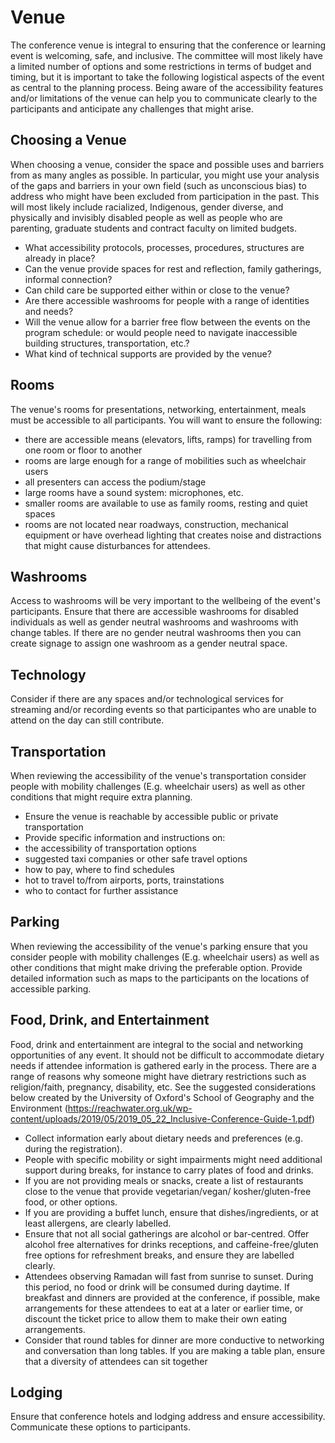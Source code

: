 # Venue

The conference venue is integral to ensuring that the conference or learning event is welcoming, safe, and inclusive. The committee will most likely have a limited number of options and some restrictions in terms of budget and timing, but it is important to take the following logistical aspects of the event as central to the planning process. Being aware of the accessibility features and/or limitations of the venue can help you to communicate clearly to the participants and anticipate any challenges that might arise. 

## Choosing a Venue

When choosing a venue, consider the space and possible uses and barriers from as many angles as possible. In particular, you might use your analysis of the gaps and barriers in your own field (such as unconscious bias) to address who might have been excluded from participation in the past. This will most likely include racialized, Indigenous, gender diverse, and physically and invisibly disabled people as well as people who are parenting, graduate students and contract faculty on limited budgets. 

- What accessibility protocols, processes, procedures, structures are already in place?
- Can the venue provide spaces for rest and reflection, family gatherings, informal connection?
- Can child care be supported either within or close to the venue?
- Are there accessible washrooms for people with a range of identities and needs?
- Will the venue allow for a barrier free flow between the events on the program schedule: or would people need to navigate inaccessible building structures, transportation, etc.?
- What kind of technical supports are provided by the venue?

## Rooms

The venue's rooms for presentations, networking, entertainment, meals must be accessible to all participants. 
You will want to ensure the following:
- there are accessible means (elevators, lifts, ramps) for travelling from one room or floor to another 
- rooms are large enough for a range of mobilities such as wheelchair users
- all presenters can access the podium/stage
- large rooms have a sound system: microphones, etc.
- smaller rooms are available to use as family rooms, resting and quiet spaces
- rooms are not located near roadways, construction, mechanical equipment or have overhead lighting that creates noise and distractions that might cause disturbances for attendees.

## Washrooms

Access to washrooms will be very important to the wellbeing of the event's participants. Ensure that there are accessible washrooms for disabled individuals as well as gender neutral washrooms and washrooms with change tables. If there are no gender neutral washrooms then you can create signage to assign one washroom as a gender neutral space. 

## Technology

Consider if there are any spaces and/or technological services for streaming and/or recording events so that participantes who are unable to attend on the day can still contribute.

## Transportation

When reviewing the accessibility of the venue's transportation consider people with mobility challenges (E.g. wheelchair users) as well as other conditions that might require extra planning. 

- Ensure the venue is reachable by accessible public or private transportation 
- Provide specific information and instructions on:
- the accessibility of transportation options
- suggested taxi companies or other safe travel options
- how to pay, where to find schedules
- hot to travel to/from airports, ports, trainstations 
- who to contact for further assistance

## Parking

When reviewing the accessibility of the venue's parking ensure that you consider people with mobility challenges (E.g. wheelchair users) as well as other conditions that might make driving the preferable option. Provide detailed information such as maps to the participants on the locations of accessible parking.

## Food, Drink, and Entertainment

Food, drink and entertainment are integral to the social and networking opportunities of any event. It should not be difficult to accommodate dietary needs if attendee information is gathered early in the process. There are a range of reasons why someone might have dietrary restrictions such as religion/faith, pregnancy, disability, etc. See the suggested considerations below created by the University of Oxford's School of Geography and the Environment (https://reachwater.org.uk/wp-content/uploads/2019/05/2019_05_22_Inclusive-Conference-Guide-1.pdf) 
- Collect information early about dietary needs and preferences (e.g. during the registration).
- People with specific mobility or sight impairments might need additional support during breaks, for instance to carry plates of food and drinks.
- If you are not providing meals or snacks, create a list of restaurants close to the venue that provide vegetarian/vegan/ kosher/gluten-free food, or other
options.
- If you are providing a buffet lunch, ensure that dishes/ingredients, or at least allergens, are clearly labelled.
- Ensure that not all social gatherings are alcohol or bar-centred. Offer alcohol free alternatives for drinks receptions, and caffeine-free/gluten free options for
refreshment breaks, and ensure they are labelled clearly.
- Attendees observing Ramadan will fast from sunrise to sunset. During this period, no food or drink will be consumed during daytime. If breakfast and dinners are provided at the conference, if possible, make arrangements for these attendees to eat at a later or earlier time, or discount the ticket price to allow them to make their own eating arrangements.
- Consider that round tables for dinner are more conductive to networking and conversation than long tables. If you are making a table plan, ensure that a diversity of attendees can sit together

## Lodging

Ensure that conference hotels and lodging address and ensure accessibility. Communicate these options to participants. 

